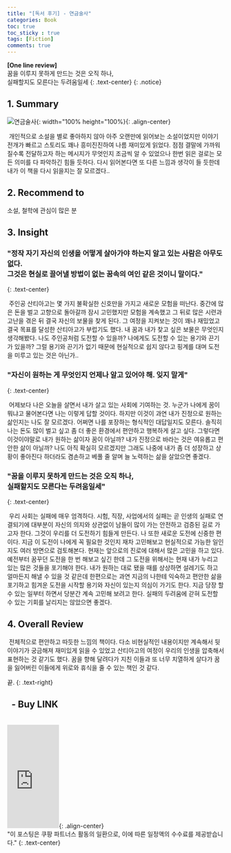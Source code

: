 ```yaml
---
title: "[독서 후기] - 연금술사"
categories: Book
toc: true
toc_sticky : true
tags: [Fiction]
comments: true
---
```


**[One line review]**<br/> 꿈을 이루지 못하게 만드는 것은 오직 하나, <br/>실패할지도 모른다는 두려움일세
{: .text-center}
{: .notice}

## 1. Summary

![연금술사](https://user-images.githubusercontent.com/86281619/127732424-a7ab5b1f-c164-4d83-9bfe-ee17bec04b91.png){: width="100% height="100%}{: .align-center}

&nbsp;개인적으로 소설을 별로 좋아하지 않아 아주 오랜만에 읽어보는 소설이었지만 이야기 전개가 빠르고 스토리도 꽤나 흥미진진하여 나름 재미있게 읽었다. 점점 결말에 가까워질수록 전달하고자 하는 메시지가 무엇인지 조금씩 알 수 있었으나 한번 읽은 걸로는 모든 의미를 다 파악하긴 힘들 듯하다. 다시 읽어본다면 또 다른 느낌과 생각이 들 듯한데 내가 이 책을 다시 읽을지는 잘 모르겠다..

## 2. Recommend to

소설, 철학에 관심이 많은 분

## 3. Insight

### "정작 자기 자신의 인생을 어떻게 살아가야 하는지 알고 있는 사람은 아무도 없다.<br/>그것은 현실로 끌어낼 방법이 없는 꿈속의 여인 같은 것이니 말이다."
{: .text-center}

&nbsp;주인공 산티아고는 몇 가지 불확실한 신호만을 가지고 새로운 모험을 떠난다. 중간에 많은 돈을 벌고 고향으로 돌아갈까 잠시 고민했지만 모험을 계속했고 그 뒤로 많은 시련과 고난을 겪은 뒤 결국 자신의 보물을 찾게 된다. 그 여정을 지켜보는 것이 꽤나 재밌었고 결국 목표를 달성한 산티아고가 부럽기도 했다. 내 꿈과 내가 찾고 싶은 보물은 무엇인지 생각해봤다. 나도 주인공처럼 도전할 수 있을까? 나에게도 도전할 수 있는 용기와 끈기가 있을까? 그럴 용기와 끈기가 없기 때문에 현실적으로 쉽지 않다고 핑계를 대며 도전을 미루고 있는 것은 아닌가..

### "자신이 원하는 게 무엇인지 언제나 알고 있어야 해. 잊지 말게"
{: .text-center}

&nbsp;어제보다 나은 오늘을 살면서 내가 살고 있는 사회에 기여하는 것. 누군가 나에게 꿈이 뭐냐고 물어본다면 나는 이렇게 답할 것이다. 하지만 이것이 과연 내가 진정으로 원하는 삶인지는 나도 잘 모르겠다. 어쩌면 나를 포장하는 형식적인 대답일지도 모른다. 솔직히 나는 돈도 많이 벌고 싶고 좀 더 좋은 환경에서 편안하고 행복하게 살고 싶다. 그렇다면 이것이야말로 내가 원하는 삶이자 꿈이 아닐까? 내가 진정으로 바라는 것은 여유롭고 편안한 삶이 아닐까? 나도 아직 확실히 모르겠지만 그래도 나중에 내가 좀 더 성장하고 상황이 좋아진다 하더라도 겸손하고 베풀 줄 알며 늘 노력하는 삶을 살았으면 좋겠다.

### "꿈을 이루지 못하게 만드는 것은 오직 하나,<br/>실패할지도 모른다는 두려움일세"
{: .text-center}

&nbsp;우리 사회는 실패에 매우 엄격하다. 시험, 직장, 사업에서의 실패는 곧 인생의 실패로 연결되기에 대부분이 자신의 의지와 상관없이 남들이 많이 가는 안전하고 검증된 길로 가고자 한다. 그것이 우리를 더 도전하기 힘들게 만든다. 나 또한 새로운 도전에 신중한 편이다. 지금 이 도전이 나에게 꼭 필요한 것인지 재차 고민해보고 현실적으로 가능한 일인지도 여러 방면으로 검토해본다. 현재는 앞으로의 진로에 대해서 많은 고민을 하고 있다. 예전부터 꿈꾸던 도전을 한 번 해보고 싶긴 한데 그 도전을 위해서는 현재 내가 누리고 있는 많은 것들을 포기해야 한다. 내가 원하는 대로 됐을 때를 상상하면 설레기도 하고 얼마든지 해낼 수 있을 것 같은데 한편으로는 과연 지금의 나한테 익숙하고 편안한 삶을 포기하고 힘겨운 도전을 시작할 용기와 자신이 있는지 의심이 가기도 한다. 지금 당장 할 수 있는 일부터 하면서 당분간 계속 고민해 보려고 한다. 실패의 두려움에 갇혀 도전할 수 있는 기회를 날리지는 않았으면 좋겠다.

## 4. Overall Review

&nbsp;전체적으로 편안하고 따듯한 느낌의 책이다. 다소 비현실적인 내용이지만 계속해서 뒷이야기가 궁금해져 재미있게 읽을 수 있었고 산티아고의 여정이 우리의 인생을 압축해서 표현하는 것 같기도 했다. 꿈을 향해 달려다가 지친 이들과 또 너무 치열하게 살다가 꿈을 잃어버린 이들에게 위로와 휴식을 줄 수 있는 책인 것 같다.



끝.
{: .text-right}

## &nbsp; - Buy LINK
<br/>
<iframe src="https://coupa.ng/b4KMCj" width="120" height="240" frameborder="0" scrolling="no" referrerpolicy="unsafe-url"></iframe>{: .align-center}
<br/>
"이 포스팅은 쿠팡 파트너스 활동의 일환으로, 이에 따른 일정액의 수수료를 제공받습니다."
{: .text-center}